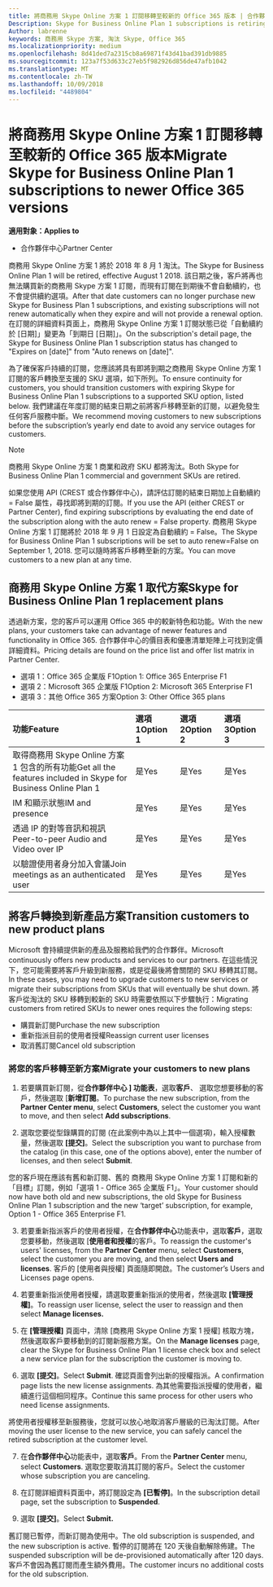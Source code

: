 ```yaml
---
title: 將商務用 Skype Online 方案 1 訂閱移轉至較新的 Office 365 版本 | 合作夥伴中心
Description: Skype for Business Online Plan 1 subscriptions is retiring.
Author: labrenne
keywords: 商務用 Skype 方案, 淘汰 Skype, Office 365
ms.localizationpriority: medium
ms.openlocfilehash: 8d41ded7a2315cb8a69871f43d41bad391db9885
ms.sourcegitcommit: 123a7f53d633c27eb5f982926d856de47afb1042
ms.translationtype: MT
ms.contentlocale: zh-TW
ms.lasthandoff: 10/09/2018
ms.locfileid: "4489804"
---
```

# <a name="migrate-skype-for-business-online-plan-1-subscriptions-to-newer-office-365-versions"></a><span data-ttu-id="b87a5-103">將商務用 Skype Online 方案 1 訂閱移轉至較新的 Office 365 版本</span><span class="sxs-lookup"><span data-stu-id="b87a5-103">Migrate Skype for Business Online Plan 1 subscriptions to newer Office 365 versions</span></span>

**<span data-ttu-id="b87a5-104">適用對象：</span><span class="sxs-lookup"><span data-stu-id="b87a5-104">Applies to</span></span>**

- <span data-ttu-id="b87a5-105">合作夥伴中心</span><span class="sxs-lookup"><span data-stu-id="b87a5-105">Partner Center</span></span>

<span data-ttu-id="b87a5-106">商務用 Skype Online 方案 1 將於 2018 年 8 月 1 淘汰。</span><span class="sxs-lookup"><span data-stu-id="b87a5-106">The Skype for Business Online Plan 1 will be retired, effective August 1 2018.</span></span> <span data-ttu-id="b87a5-107">該日期之後，客戶將再也無法購買新的商務用 Skype 方案 1 訂閱，而現有訂閱在到期後不會自動續約，也不會提供續約選項。</span><span class="sxs-lookup"><span data-stu-id="b87a5-107">After that date customers can no longer purchase new Skype for Business Plan 1 subscriptions, and existing subscriptions will not renew automatically when they expire and will not provide a renewal option.</span></span> <span data-ttu-id="b87a5-108">在訂閱的詳細資料頁面上，商務用 Skype Online 方案 1 訂閱狀態已從「自動續約於 [日期]」變更為「到期日 [日期]」。</span><span class="sxs-lookup"><span data-stu-id="b87a5-108">On the subscription's detail page, the Skype for Business Online Plan 1 subscription status has changed to "Expires on [date]" from "Auto renews on [date]".</span></span>  

<span data-ttu-id="b87a5-109">為了確保客戶持續的訂閱，您應該將具有即將到期之商務用 Skype Online 方案 1 訂閱的客戶轉換至支援的 SKU 選項，如下所列。</span><span class="sxs-lookup"><span data-stu-id="b87a5-109">To ensure continuity for customers, you should transition customers with expiring Skype for Business Online Plan 1 subscriptions to a supported SKU option, listed below.</span></span> <span data-ttu-id="b87a5-110">我們建議在年度訂閱的結束日期之前將客戶移轉至新的訂閱，以避免發生任何客戶服務中斷。</span><span class="sxs-lookup"><span data-stu-id="b87a5-110">We recommend moving customers to new subscriptions before the subscription’s yearly end date to avoid any service outages for customers.</span></span> 

>[!NOTE]
><span data-ttu-id="b87a5-111">商務用 Skype Online 方案 1 商業和政府 SKU 都將淘汰。</span><span class="sxs-lookup"><span data-stu-id="b87a5-111">Both Skype for Business Online Plan 1 commercial and government SKUs are retired.</span></span>

<span data-ttu-id="b87a5-112">如果您使用 API (CREST 或合作夥伴中心)，請評估訂閱的結束日期加上自動續約 = False 屬性，尋找即將到期的訂閱。</span><span class="sxs-lookup"><span data-stu-id="b87a5-112">If you use the API (either CREST or Partner Center), find expiring subscriptions by evaluating the end date of the subscription along with the auto renew = False property.</span></span> <span data-ttu-id="b87a5-113">商務用 Skype Online 方案 1 訂閱將於 2018 年 9 月 1 日設定為自動續約 = False。</span><span class="sxs-lookup"><span data-stu-id="b87a5-113">The Skype for Business Online Plan 1 subscriptions will be set to auto renew=False on September 1, 2018.</span></span> <span data-ttu-id="b87a5-114">您可以隨時將客戶移轉至新的方案。</span><span class="sxs-lookup"><span data-stu-id="b87a5-114">You can move customers to a new plan at any time.</span></span> 

## <a name="skype-for-business-online-plan-1-replacement-plans"></a><span data-ttu-id="b87a5-115">商務用 Skype Online 方案 1 取代方案</span><span class="sxs-lookup"><span data-stu-id="b87a5-115">Skype for Business Online Plan 1 replacement plans</span></span>

<span data-ttu-id="b87a5-116">透過新方案，您的客戶可以運用 Office 365 中的較新特色和功能。</span><span class="sxs-lookup"><span data-stu-id="b87a5-116">With the new plans, your customers take can advantage of newer features and functionality in Office 365.</span></span> <span data-ttu-id="b87a5-117">合作夥伴中心的價目表和優惠清單矩陣上可找到定價詳細資料。</span><span class="sxs-lookup"><span data-stu-id="b87a5-117">Pricing details are found on the price list and offer list matrix in Partner Center.</span></span> 

- <span data-ttu-id="b87a5-118">選項 1：Office 365 企業版 F1</span><span class="sxs-lookup"><span data-stu-id="b87a5-118">Option 1: Office 365 Enterprise F1</span></span>
- <span data-ttu-id="b87a5-119">選項 2：Microsoft 365 企業版 F1</span><span class="sxs-lookup"><span data-stu-id="b87a5-119">Option 2: Microsoft 365 Enterprise F1</span></span>
- <span data-ttu-id="b87a5-120">選項 3：其他 Office 365 方案</span><span class="sxs-lookup"><span data-stu-id="b87a5-120">Option 3: Other Office 365 plans</span></span>

|**<span data-ttu-id="b87a5-121">功能</span><span class="sxs-lookup"><span data-stu-id="b87a5-121">Feature</span></span>**    |**<span data-ttu-id="b87a5-122">選項 1</span><span class="sxs-lookup"><span data-stu-id="b87a5-122">Option 1</span></span>**   |**<span data-ttu-id="b87a5-123">選項 2</span><span class="sxs-lookup"><span data-stu-id="b87a5-123">Option 2</span></span>**   |**<span data-ttu-id="b87a5-124">選項 3</span><span class="sxs-lookup"><span data-stu-id="b87a5-124">Option 3</span></span>**   |
|:-----------------|:-----------------|:-------------|:------------|
|<span data-ttu-id="b87a5-125">取得商務用 Skype Online 方案 1 包含的所有功能</span><span class="sxs-lookup"><span data-stu-id="b87a5-125">Get all the features included in Skype for Business Online Plan 1</span></span>|<span data-ttu-id="b87a5-126">是</span><span class="sxs-lookup"><span data-stu-id="b87a5-126">Yes</span></span>   |<span data-ttu-id="b87a5-127">是</span><span class="sxs-lookup"><span data-stu-id="b87a5-127">Yes</span></span>   |<span data-ttu-id="b87a5-128">是</span><span class="sxs-lookup"><span data-stu-id="b87a5-128">Yes</span></span>   |
|<span data-ttu-id="b87a5-129">IM 和顯示狀態</span><span class="sxs-lookup"><span data-stu-id="b87a5-129">IM and presence</span></span> |<span data-ttu-id="b87a5-130">是</span><span class="sxs-lookup"><span data-stu-id="b87a5-130">Yes</span></span>   |<span data-ttu-id="b87a5-131">是</span><span class="sxs-lookup"><span data-stu-id="b87a5-131">Yes</span></span>   |<span data-ttu-id="b87a5-132">是</span><span class="sxs-lookup"><span data-stu-id="b87a5-132">Yes</span></span>   |
|<span data-ttu-id="b87a5-133">透過 IP 的對等音訊和視訊</span><span class="sxs-lookup"><span data-stu-id="b87a5-133">Peer-to-peer Audio and Video over IP</span></span>|<span data-ttu-id="b87a5-134">是</span><span class="sxs-lookup"><span data-stu-id="b87a5-134">Yes</span></span>   |<span data-ttu-id="b87a5-135">是</span><span class="sxs-lookup"><span data-stu-id="b87a5-135">Yes</span></span>   |<span data-ttu-id="b87a5-136">是</span><span class="sxs-lookup"><span data-stu-id="b87a5-136">Yes</span></span>   
|<span data-ttu-id="b87a5-137">以驗證使用者身分加入會議</span><span class="sxs-lookup"><span data-stu-id="b87a5-137">Join meetings as an authenticated user</span></span>| <span data-ttu-id="b87a5-138">是</span><span class="sxs-lookup"><span data-stu-id="b87a5-138">Yes</span></span>   |<span data-ttu-id="b87a5-139">是</span><span class="sxs-lookup"><span data-stu-id="b87a5-139">Yes</span></span>   |<span data-ttu-id="b87a5-140">是</span><span class="sxs-lookup"><span data-stu-id="b87a5-140">Yes</span></span>   |

## <a name="transition-customers-to-new-product-plans"></a><span data-ttu-id="b87a5-141">將客戶轉換到新產品方案</span><span class="sxs-lookup"><span data-stu-id="b87a5-141">Transition customers to new product plans</span></span>

<span data-ttu-id="b87a5-142">Microsoft 會持續提供新的產品及服務給我們的合作夥伴。</span><span class="sxs-lookup"><span data-stu-id="b87a5-142">Microsoft continuously offers new products and services to our partners.</span></span> <span data-ttu-id="b87a5-143">在這些情況下，您可能需要將客戶升級到新服務，或是從最後將會關閉的 SKU 移轉其訂閱。</span><span class="sxs-lookup"><span data-stu-id="b87a5-143">In these cases, you may need to upgrade customers to new services or migrate their subscriptions from SKUs that will eventually be shut down.</span></span> <span data-ttu-id="b87a5-144">將客戶從淘汰的 SKU 移轉到較新的 SKU 時需要依照以下步驟執行：</span><span class="sxs-lookup"><span data-stu-id="b87a5-144">Migrating customers from retired SKUs to newer ones requires the following steps:</span></span>

- <span data-ttu-id="b87a5-145">購買新訂閱</span><span class="sxs-lookup"><span data-stu-id="b87a5-145">Purchase the new subscription</span></span>
- <span data-ttu-id="b87a5-146">重新指派目前的使用者授權</span><span class="sxs-lookup"><span data-stu-id="b87a5-146">Reassign current user licenses</span></span>
- <span data-ttu-id="b87a5-147">取消舊訂閱</span><span class="sxs-lookup"><span data-stu-id="b87a5-147">Cancel old subscription</span></span>

### <a name="migrate-your-customers-to-new-plans"></a><span data-ttu-id="b87a5-148">將您的客戶移轉至新方案</span><span class="sxs-lookup"><span data-stu-id="b87a5-148">Migrate your customers to new plans</span></span>

1. <span data-ttu-id="b87a5-149">若要購買新訂閱，從**合作夥伴中心 \] 功能表**，選取**客戶**、 選取您想要移動的客戶，然後選取 [**新增訂閱**。</span><span class="sxs-lookup"><span data-stu-id="b87a5-149">To purchase the new subscription, from the **Partner Center menu**, select **Customers**, select the customer you want to move, and then select **Add subscriptions**.</span></span>

2. <span data-ttu-id="b87a5-150">選取您要從型錄購買的訂閱 (在此案例中為以上其中一個選項)，輸入授權數量，然後選取 **\[提交\]**。</span><span class="sxs-lookup"><span data-stu-id="b87a5-150">Select the subscription you want to purchase from the catalog (in this case, one of the options above), enter the number of licenses, and then select **Submit**.</span></span> 

<span data-ttu-id="b87a5-151">您的客戶現在應該有舊和新訂閱、舊的 商務用 Skype Online 方案 1 訂閱和新的「目標」訂閱，例如「選項 1 - Office 365 企業版 F1」。</span><span class="sxs-lookup"><span data-stu-id="b87a5-151">Your customer should now have both old and new subscriptions, the old Skype for Business Online Plan 1  subscription and the new ‘target’ subscription, for example, Option 1 - Office 365 Enterprise F1.</span></span>

3. <span data-ttu-id="b87a5-152">若要重新指派客戶的使用者授權，在**合作夥伴中心**功能表中，選取**客戶**，選取您要移動，然後選取 [**使用者和授權**的客戶。</span><span class="sxs-lookup"><span data-stu-id="b87a5-152">To reassign the customer's users' licenses, from the **Partner Center** menu, select **Customers**, select the customer you are moving, and then select **Users and licenses**.</span></span> <span data-ttu-id="b87a5-153">客戶的 \[使用者與授權\] 頁面隨即開啟。</span><span class="sxs-lookup"><span data-stu-id="b87a5-153">The customer’s Users and Licenses page opens.</span></span>

4. <span data-ttu-id="b87a5-154">若要重新指派使用者授權，請選取要重新指派的使用者，然後選取 **\[管理授權\]**。</span><span class="sxs-lookup"><span data-stu-id="b87a5-154">To reassign user license, select the user to reassign and then select **Manage licenses.**</span></span>

5. <span data-ttu-id="b87a5-155">在 **\[管理授權\]** 頁面中，清除 \[商務用 Skype Online 方案 1 授權\] 核取方塊，然後選取客戶要移動到的訂閱新服務方案。</span><span class="sxs-lookup"><span data-stu-id="b87a5-155">On the **Manage licenses** page, clear the Skype for Business Online Plan 1 license check box and select a new service plan for the subscription the customer is moving to.</span></span>

6. <span data-ttu-id="b87a5-156">選取 **\[提交\]**。</span><span class="sxs-lookup"><span data-stu-id="b87a5-156">Select **Submit**.</span></span> <span data-ttu-id="b87a5-157">確認頁面會列出新的授權指派。</span><span class="sxs-lookup"><span data-stu-id="b87a5-157">A confirmation page lists the new license assignments.</span></span> <span data-ttu-id="b87a5-158">為其他需要指派授權的使用者，繼續進行這個相同程序。</span><span class="sxs-lookup"><span data-stu-id="b87a5-158">Continue this same process for other users who need license assignments.</span></span>

<span data-ttu-id="b87a5-159">將使用者授權移至新服務後，您就可以放心地取消客戶層級的已淘汰訂閱。</span><span class="sxs-lookup"><span data-stu-id="b87a5-159">After moving the user license to the new service, you can safely cancel the retired subscription at the customer level.</span></span>

7. <span data-ttu-id="b87a5-160">在**合作夥伴中心**功能表中，選取**客戶**。</span><span class="sxs-lookup"><span data-stu-id="b87a5-160">From the **Partner Center** menu, select **Customers**.</span></span> <span data-ttu-id="b87a5-161">選取您要取消其訂閱的客戶。</span><span class="sxs-lookup"><span data-stu-id="b87a5-161">Select the customer whose subscription you are canceling.</span></span>

8. <span data-ttu-id="b87a5-162">在訂閱詳細資料頁面中，將訂閱設定為 **\[已暫停\]**。</span><span class="sxs-lookup"><span data-stu-id="b87a5-162">In the subscription detail page, set the subscription to **Suspended**.</span></span>

9. <span data-ttu-id="b87a5-163">選取 **\[提交\]**。</span><span class="sxs-lookup"><span data-stu-id="b87a5-163">Select **Submit.**</span></span>

<span data-ttu-id="b87a5-164">舊訂閱已暫停，而新訂閱為使用中。</span><span class="sxs-lookup"><span data-stu-id="b87a5-164">The old subscription is suspended, and the new subscription is active.</span></span> <span data-ttu-id="b87a5-165">暫停的訂閱將在 120 天後自動解除佈建。</span><span class="sxs-lookup"><span data-stu-id="b87a5-165">The suspended subscription will be de-provisioned automatically after 120 days.</span></span> <span data-ttu-id="b87a5-166">客戶不會因為舊訂閱而產生額外費用。</span><span class="sxs-lookup"><span data-stu-id="b87a5-166">The customer incurs no additional costs for the old subscription.</span></span>

